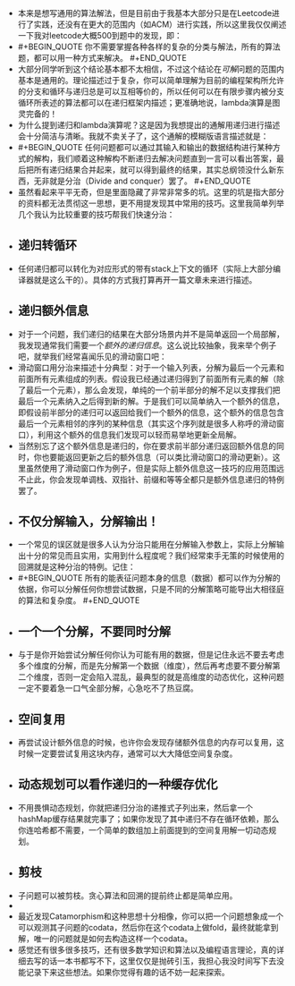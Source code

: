 - 本来是想写通用的算法解法，但是目前由于我基本大部分只是在Leetcode进行了实践，还没有在更大的范围内（如ACM）进行实践，所以这里我仅仅阐述一下我对leetcode大概500到题中的发现，即：
- #+BEGIN_QUOTE
  你不需要掌握各种各样的复杂的分类与解法，所有的算法题，都可以用一种方式来解决。
  #+END_QUOTE
- 大部分同学听到这个结论基本都不太相信，不过这个结论在*可解*问题的范围内基本是通用的。理论描述过于复杂，你可以简单理解为目前的编程架构所允许的分支和循环与递归总是可以互相等价的，所以任何可以在有限步骤内被分支循环所表述的算法都可以在递归框架内描述；更准确地说，lambda演算是图灵完备的！
- 为什么提到递归和lambda演算呢？这是因为我想提出的通解用递归进行描述会十分简洁与清晰。我就不卖关子了，这个通解的模糊版语言描述就是：
- #+BEGIN_QUOTE
  任何问题都可以通过其输入和输出的数据结构进行某种方式的解构，我们顺着这种解构不断递归去解决问题直到一言可以看出答案，最后把所有递归结果合并起来，就可以得到最终的结果，其实总纲领没什么新东西，无非就是分治（Divide and conquer）罢了。
  #+END_QUOTE
- 虽然看起来平平无奇，但是里面隐藏了非常非常多的坑。这里的坑是指大部分的资料都无法贯彻这一思想，更不用提发现其中常用的技巧。这里我简单列举几个我认为比较重要的技巧帮我们快速分治：
- ## 递归转循环
- 任何递归都可以转化为对应形式的带有stack上下文的循环（实际上大部分编译器就是这么干的）。具体的方式我打算再开一篇文章未来进行描述。
- ## 递归额外信息
- 对于一个问题，我们递归的结果在大部分场景内并不是简单返回一个局部解，我发现通常我们需要一个*额外的递归信息*。这么说比较抽象，我来举个例子吧，就举我们经常喜闻乐见的滑动窗口吧：
- 滑动窗口用分治来描述十分典型：对于一个输入列表，分解为最后一个元素和前面所有元素组成的列表。假设我已经通过递归得到了前面所有元素的解（除了最后一个元素），那么会发现，单纯的一个前半部分的解不足以支撑我们把最后一个元素纳入之后得到新的解。于是我们可以简单纳入一个额外的信息，即假设前半部分的递归可以返回给我们一个额外的信息，这个额外的信息包含最后一个元素相邻的序列的某种信息（其实这个序列就是很多人称呼的滑动窗口），利用这个额外的信息我们发现可以轻而易举地更新全局解。
- 当然别忘了这个额外信息是递归的，你在要求前半部分递归返回额外信息的同时，你也要能返回更新之后的额外信息（可以类比滑动窗口的滑动更新）。这里虽然使用了滑动窗口作为例子，但是实际上额外信息这一技巧的应用范围远不止此，你会发现单调栈、双指针、前缀和等等全都只是额外信息递归的特例罢了。
- ## 不仅分解输入，分解输出！
- 一个常见的误区就是很多人认为分治只能用在分解输入参数上，实际上分解输出十分的常见而且实用，实用到什么程度呢？我们经常束手无策的时候使用的回溯就是这种分治的特例。记住：
- #+BEGIN_QUOTE
  所有的能表征问题本身的信息（数据）都可以作为分解的依据，你可以分解任何你想尝试数据，只是不同的分解策略可能导出大相径庭的算法和复杂度。
  #+END_QUOTE
- ## 一个一个分解，不要同时分解
- 与于是你开始尝试分解任何你认为可能有用的数据，但是记住永远不要去考虑多个维度的分解，而是先分解第一个数据（维度），然后再考虑要不要分解第二个维度，否则一定会陷入混乱，最典型的就是高维度的动态优化，这种问题一定不要着急一口气全部分解，心急吃不了热豆腐。
- ## 空间复用
- 再尝试设计额外信息的时候，也许你会发现存储额外信息的内存可以复用，这时候一定要尝试复用这块内存，通常可以大大降低空间复杂度。
- ## 动态规划可以看作递归的一种缓存优化
- 不用畏惧动态规划，你就把递归分治的递推式子列出来，然后拿一个hashMap缓存结果就完事了；如果你发现了其中递归不存在循环依赖，那么你连哈希都不需要，一个简单的数组加上前面提到的空间复用解一切动态规划。
- ## 剪枝
- 子问题可以被剪枝。贪心算法和回溯的提前终止都是简单应用。
-
- 最近发现Catamorphism和这种思想十分相像，你可以把一个问题想象成一个可以观测其子问题的codata，然后你在这个codata上做fold，最终就能拿到解，唯一的问题就是如何去构造这样一个codata。
- 感觉还有很多很多技巧，还有很多数学知识和算法以及编程语言理论，真的详细去写的话一本书都写不下，这里仅仅是抛砖引玉，我担心我没时间写下去没能记录下来这些想法。如果你觉得有趣的话不妨一起来探索。